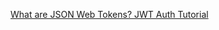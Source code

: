 
[What are JSON Web Tokens? JWT Auth Tutorial](https://www.freecodecamp.org/news/what-are-json-web-tokens-jwt-auth-tutorial)
